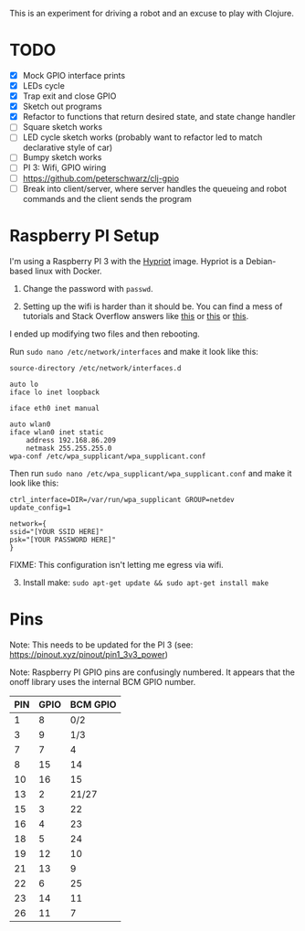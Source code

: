 This is an experiment for driving a robot and an excuse to play with Clojure.


# TODO

- [x] Mock GPIO interface prints
- [x] LEDs cycle
- [x] Trap exit and close GPIO
- [x] Sketch out programs
- [x] Refactor to functions that return desired state, and state change handler
- [ ] Square sketch works
- [ ] LED cycle sketch works (probably want to refactor led to match declarative style of car)
- [ ] Bumpy sketch works
- [ ] PI 3: Wifi, GPIO wiring
- [ ] https://github.com/peterschwarz/clj-gpio
- [ ] Break into client/server, where server handles the queueing and robot
      commands and the client sends the program

# Raspberry PI Setup

I'm using a Raspberry PI 3 with the [Hypriot](http://blog.hypriot.com/) image. Hypriot
is a Debian-based linux with Docker.

1. Change the password with `passwd`.

2. Setting up the wifi is harder than it should be. You can find a mess of tutorials
and Stack Overflow answers like [this](https://www.raspberrypi.org/documentation/configuration/wireless/wireless-cli.md) or [this](http://raspberrypi.stackexchange.com/questions/37920/how-do-i-set-up-networking-wifi-static-ip)
or [this](http://raspberrypi.stackexchange.com/questions/5308/cant-get-an-ip-for-wlan0).

I ended up modifying two files and then rebooting.

Run `sudo nano /etc/network/interfaces` and make it look like this:

```
source-directory /etc/network/interfaces.d

auto lo
iface lo inet loopback

iface eth0 inet manual

auto wlan0
iface wlan0 inet static
    address 192.168.86.209
    netmask 255.255.255.0
wpa-conf /etc/wpa_supplicant/wpa_supplicant.conf
```

Then run `sudo nano /etc/wpa_supplicant/wpa_supplicant.conf` and make it look like this:

```
ctrl_interface=DIR=/var/run/wpa_supplicant GROUP=netdev
update_config=1

network={
ssid="[YOUR SSID HERE]"
psk="[YOUR PASSWORD HERE]"
}
```

FIXME: This configuration isn't letting me egress via wifi.

3. Install make: `sudo apt-get update && sudo apt-get install make`

# Pins

Note: This needs to be updated for the PI 3 (see: https://pinout.xyz/pinout/pin1_3v3_power)

Note: Raspberry PI GPIO pins are confusingly numbered. It appears that the onoff library uses the internal BCM
GPIO number.

PIN | GPIO | BCM GPIO
--- | ---- | --------
1   |  8   |   0/2
3   |  9   |   1/3
7   |  7   |   4
8   |  15  |   14
10  |  16  |   15
13  |  2   |   21/27
15  |  3   |   22
16  |  4   |   23
18  |  5   |   24
19  |  12  |   10
21  |  13  |   9
22  |  6   |   25
23  |  14  |   11
26  |  11  |   7
